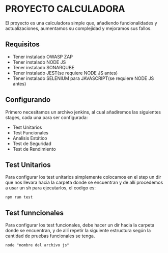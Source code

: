 # PROYECTO CALCULADORA
El proyecto es una calculadora simple que, añadiendo funcionalidades y actualizaciones, aumentamos su complejidad y mejoramos sus fallos.
## Requisitos
- Tener instalado OWASP ZAP
- Tener instalado NODE JS
- Tener instalado SONARQUBE
- Tener instalado JEST(se requiere NODE JS antes)
- Tener instalado SELENIUM para JAVASCRIPT(se requiere NODE JS antes)
## Configurando
Primero necesitamos un archivo jenkins, al cual añadiremos las siguientes stages, cada una para ser configurada:
- Test Unitarios
- Test Funcionales
- Analisis Estático
- Test de Seguridad
- Test de Rendimiento
## Test Unitarios
Para configurar los test unitarios simplemente colocamos en el step un dir que nos llevara hacia la carpeta donde se encuentran y de allí procedemos a usar un sh para ejecutarlos, el codigo es:
```
npm run test
```
## Test funncionales
Para configurar los test funcionales, debe hacer un dir hacia la carpeta donde se encuentran, y de allí repetir la siguiente estructura según la cantidad de pruebas funcionales se tenga.
```
node "nombre del archivo js"
```